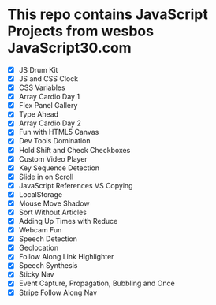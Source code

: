 # This repo contains JavaScript Projects from wesbos JavaScript30.com

- [x] JS Drum Kit
- [x] JS and CSS Clock
- [x] CSS Variables
- [x] Array Cardio Day 1
- [x] Flex Panel Gallery
- [x] Type Ahead
- [x] Array Cardio Day 2
- [x] Fun with HTML5 Canvas
- [x] Dev Tools Domination
- [x] Hold Shift and Check Checkboxes
- [x] Custom Video Player
- [x] Key Sequence Detection
- [x] Slide in on Scroll
- [x] JavaScript References VS Copying
- [x] LocalStorage
- [x] Mouse Move Shadow
- [x] Sort Without Articles
- [x] Adding Up Times with Reduce
- [x] Webcam Fun 
- [x] Speech Detection
- [x] Geolocation
- [x] Follow Along Link Highlighter
- [x] Speech Synthesis   
- [x] Sticky Nav 
- [x] Event Capture, Propagation, Bubbling and Once
- [x] Stripe Follow Along Nav
